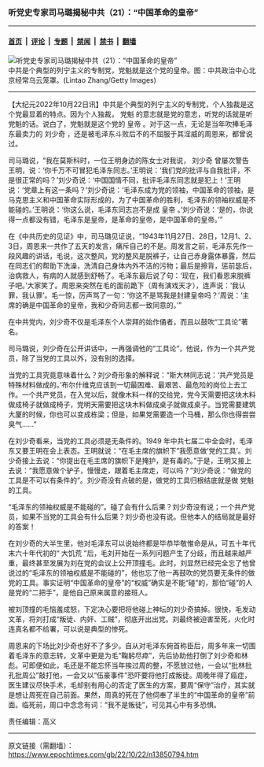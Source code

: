 ### 听党史专家司马璐揭秘中共（21）：“中国革命的皇帝”

---

#### [首页](../../../..?n13850794) &nbsp;|&nbsp; [评论](../../../../../epoch-comment?n13850794) &nbsp;|&nbsp; [专题](../../../../../epoch-special?n13850794) &nbsp;|&nbsp; [禁闻](../../../../../epoch-news?n13850794) &nbsp;|&nbsp; [禁书](../../../../../books?n13850794) &nbsp;|&nbsp; [翻墙](https://github.com/gfw-breaker/nogfw/blob/master/README.md?n13850794)


<div><img alt="听党史专家司马璐揭秘中共（21）：“中国革命的皇帝”" class="attachment-djy_600_400 size-djy_600_400 wp-post-image" src="https://i.epochtimes.com/assets/uploads/2022/10/id13850797-1511012105372382-600x400-1.jpeg"/>
<div class="caption">
 中共是个典型的列宁主义的专制党，党魁就是这个党的皇帝。图：中共政治中心北京经常乌云笼罩。(Lintao Zhang/Getty Images)
</div></div><hr/><div class="post_content" id="artbody" itemprop="articleBody">
 <!-- article content begin -->
 <p>
  【大纪元2022年10月22日讯】中共是个典型的列宁主义的专制党，个人独裁是这个党最显着的特点。因为个人独裁，
  <ok href="https://www.epochtimes.com/gb/tag/%E5%85%9A%E9%AD%81.html">
   党魁
  </ok>
  的意志就是党的意志，听党的话就是听党魁的话。说白了，党魁就是这个党的
  <ok href="https://www.epochtimes.com/gb/tag/%E7%9A%87%E5%B8%9D.html">
   皇帝
  </ok>
  。对于这一点，无论是当年吹捧毛泽东最卖力的
  <ok href="https://www.epochtimes.com/gb/tag/%E5%88%98%E5%B0%91%E5%A5%87.html">
   刘少奇
  </ok>
  ，还是被毛泽东斗败后不的不屈服于其淫威的周恩来，都曾说过。
 </p>
 <p>
  司马璐说，“我在莫斯科时，一位王明身边的陈女士对我说，
  <ok href="https://www.epochtimes.com/gb/tag/%E5%88%98%E5%B0%91%E5%A5%87.html">
   刘少奇
  </ok>
  曾屡次警告王明，说：‘你千万不可冒犯毛泽东同志。’王明说：‘我们党的批评与自我批评，不是很正常的吗？’刘少奇说：‘中国国情不同，批评毛泽东同志就是犯上！’王明说：‘党章上有这一条吗？’刘少奇说：‘毛泽东成为党的领袖，中国革命的领袖，是马克思主义和中国革命实际形成的，为了中国革命的胜利，毛泽东的领袖权威是不能碰的。’王明说：‘你这么说，毛泽东同志岂不是成
  <ok href="https://www.epochtimes.com/gb/tag/%E7%9A%87%E5%B8%9D.html">
   皇帝
  </ok>
  。’刘少奇说：‘是的，你说得一点都没有错，毛泽东是皇帝，是革命的皇帝，是中国革命的皇帝。’”
 </p>
 <p>
  在《中共历史的见证》中，司马璐见证说，“1943年11月27日、28日，12月1、2、3日，周恩来一共作了五天的发言，痛斥自己的不是。周发言之前，毛泽东先作一段风趣的讲话，毛说，这次整风，党的整风是脱裤子，让自己赤身露体暴露，然后在同志们的帮助下洗澡，洗清自己身体内外不洁的污物；最后是擦背，惩前毖后，治病救人，有病的人就感到舒畅了。毛泽东最后说了句：‘现在，我们看恩来脱裤子吧。’大家笑了。周恩来突然在毛的面前跪下（周有演戏天才），连声说：‘我认罪，我认罪’。毛一惊，厉声骂了一句：‘你这不是骂我是封建皇帝吗？’周说：‘主席的确是中国革命的皇帝，我和少奇同志都一致同意的。’”
 </p>
 <p>
  在中共党内，刘少奇不仅是毛泽东个人崇拜的始作俑者，而且以鼓吹“工具论”著名。
 </p>
 <p>
  司马璐说，刘少奇在公开讲话中，一再强调他的“工具论”，他说，作为一个共产党员，除了当党的工具以外，没有别的选择。
 </p>
 <p>
  当党的工具究竟意味着什么？刘少奇形象的解释说：“斯大林同志说：‘共产党员是特殊材料做成的。’布尔什维克应该到一切最困难、最艰苦、最危险的岗位上去工作。一个共产党员，在入党以后，就像木料一样的交给党，党今天需要把这块木料做成椅子就做成椅子，党明天需要把这块木料做成桌子就做成桌子。当党需要建筑大厦的时候，你也可以变成栋梁；但是，如果党需要造一个马桶，那么你也得尝尝臭气……”
 </p>
 <p>
  在刘少奇看来，当党的工具必须是无条件的。1949 年中共七届二中全会时，毛泽东又要王明在会上表态。王明就说：“在毛主席的旗帜下”我愿意做‘党的工具’。刘少奇接上去说：“你提出在毛主席的旗帜下是掩护，是有毒的。”于是，王明又接上去说：“我愿意做个驴子，慢慢走，跟着毛主席走，可以吗？”刘少奇说：“做党的工具是不可以有条件的”。刘少奇没有点破的是，做党的工具归根结底就是做
  <ok href="https://www.epochtimes.com/gb/tag/%E5%85%9A%E9%AD%81.html">
   党魁
  </ok>
  的工具。
 </p>
 <p>
  “毛泽东的领袖权威是不能碰的”。碰了会有什么后果？刘少奇没有说；一个共产党员，如果不当党的工具会有什么后果？刘少奇也没有说。但他本人的结局就是最好的答案！
 </p>
 <p>
  在刘少奇的大半生里，他对毛泽东可以说始终都是毕恭毕敬惟命是从，可五十年代末六十年代初的“
  <ok href="https://www.epochtimes.com/gb/tag/%E5%A4%A7%E9%A5%A5%E8%8D%92.html">
   大饥荒
  </ok>
  ”后，毛刘开始在一系列问题产生了分歧，而且越来越严重，最终甚至发展为刘在党的会议上公开顶撞毛。此时，刘显然已经完全忘了他曾说过的“毛泽东的领袖权威是不能碰的”，他也忘了他一再鼓吹的党员要无条件的做党的工具。事实证明“中国革命的皇帝”的“权威”确实是不能“碰”的，那怕“碰”的人是党的“二把手”，是他自己原来属意的接班人。
 </p>
 <p>
  被刘顶撞的毛恼羞成怒，下定决心要把将他碰上神坛的刘少奇搞掉。很快，毛发动文革，将刘打成“叛徒、内奸、工贼”，彻底开出出党。刘最终被迫害至死，火化时连真名都不给署，可以说是典型的惨死。
 </p>
 <p>
  周恩来的下场比刘少奇也好不了多少。自从对毛泽东俯首称臣后，周多年来一切围着毛泽东的意志转，文革中更是为毛“鞠躬尽瘁”，先后协助他打倒了刘少奇和林彪。可即便如此，毛还是不能忘怀当年挨过周的整，不愿放过他，一会以“批林批孔批周公”敲打他，一会又以“伍豪事件”恐吓要将他打成叛徒。周晚年得了癌症，医生建议尽快手术，毛却别有用心的否定了医生的方案，要周“保守”治疗，其实就是想让周死在自己前面。果然，周真的死在了他伺奉了半生的“中国革命的皇帝”前面。临死前，周口中念念有词：“我不是叛徒”，可见其心中有多恐惧。
 </p>
 <p>
  责任编辑：高义
 </p>
 <!-- article content end -->
 <div id="below_article_ad">
 </div>
</div>


---

原文链接（需翻墙）：https://www.epochtimes.com/gb/22/10/22/n13850794.htm